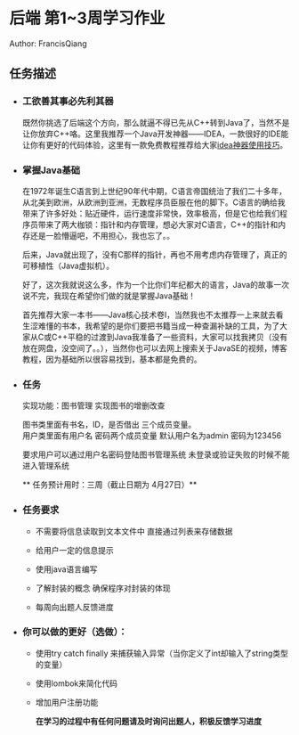# 后端 第1~3周学习作业

Author: FrancisQiang

## 任务描述

* ### 工欲善其事必先利其器

  既然你挑选了后端这个方向，那么就逼不得已先从C++转到Java了，当然不是让你放弃C++咯。这里我推荐一个Java开发神器——IDEA，一款很好的IDE能让你有更好的代码体验，这里有一款免费教程推荐给大家[idea神器使用技巧](https://www.imooc.com/learn/924)。

* ### 掌握Java基础

  在1972年诞生C语言到上世纪90年代中期，C语言帝国统治了我们二十多年，从北美到欧洲，从欧洲到亚洲，无数程序员臣服在他的脚下。C语言的确给我带来了许多好处：贴近硬件，运行速度非常快，效率极高，但是它也给我们程序员带来了两大枷锁：指针和内存管理，想必大家对C语言，C++的指针和内存还是一脸懵逼吧，不用担心，我也忘了。。

  后来，Java就出现了，没有C那样的指针，再也不用考虑内存管理了，真正的可移植性（Java虚拟机）。

  好了，这次我就说这么多，作为一个比你们年纪都大的语言，Java的故事一次说不完，我现在希望你们做的就是掌握Java基础！

  首先推荐大家一本书——Java核心技术卷I，当然我也不太推荐一上来就去看生涩难懂的书本，我希望的是你们要把书籍当成一种查漏补缺的工具，为了大家从C或C++平稳的过渡到Java我准备了一些资料，大家可以找我拷贝（没有放在网盘，没空间了。。），当然你也可以去网上搜索关于JavaSE的视频，博客教程，因为基础所以很容易找到，基本都是免费的。

* ### 任务

  实现功能：图书管理 实现图书的增删改查  

  图书类里面有书名，ID，是否借出 三个成员变量。  
  用户类里面有用户名 密码两个成员变量 默认用户名为admin 密码为123456

  要求用户可以通过用户名密码登陆图书管理系统 未登录或验证失败的时候不能进入管理系统

  ** 任务预计用时：三周（截止日期为 4月27日）**

* ### 任务要求
  * 不需要将信息读取到文本文件中 直接通过列表来存储数据

  * 给用户一定的信息提示

  * 使用java语言编写

  * 了解封装的概念 确保程序对封装的体现

  * 每周向出题人反馈进度

* ### 你可以做的更好（选做）：

  * 使用try catch finally 来捕获输入异常（当你定义了int却输入了string类型的变量）

  * 使用lombok来简化代码

  * 增加用户注册功能

    **在学习的过程中有任何问题请及时询问出题人，积极反馈学习进度**